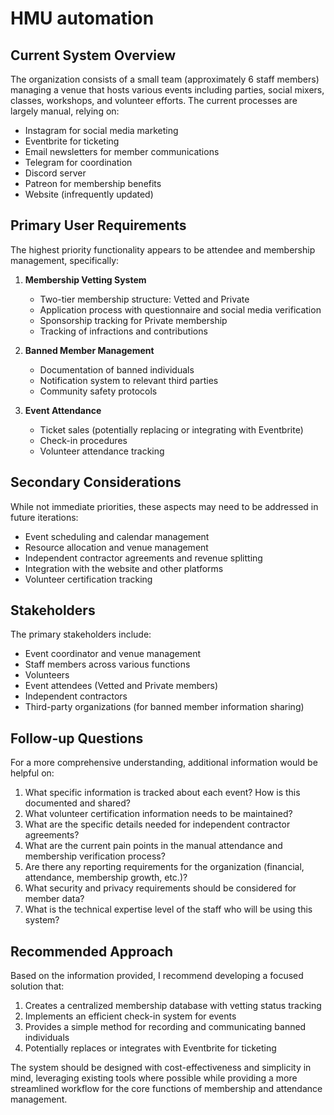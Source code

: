 # HMU automation

## Current System Overview

The organization consists of a small team (approximately 6 staff members) managing a venue that hosts various events including parties, social mixers, classes, workshops, and volunteer efforts. The current processes are largely manual, relying on:

- Instagram for social media marketing
- Eventbrite for ticketing
- Email newsletters for member communications
- Telegram for coordination
- Discord server
- Patreon for membership benefits
- Website (infrequently updated)

## Primary User Requirements

The highest priority functionality appears to be attendee and membership management, specifically:

1. **Membership Vetting System**

   - Two-tier membership structure: Vetted and Private
   - Application process with questionnaire and social media verification
   - Sponsorship tracking for Private membership
   - Tracking of infractions and contributions

2. **Banned Member Management**

   - Documentation of banned individuals
   - Notification system to relevant third parties
   - Community safety protocols

3. **Event Attendance**
   - Ticket sales (potentially replacing or integrating with Eventbrite)
   - Check-in procedures
   - Volunteer attendance tracking

## Secondary Considerations

While not immediate priorities, these aspects may need to be addressed in future iterations:

- Event scheduling and calendar management
- Resource allocation and venue management
- Independent contractor agreements and revenue splitting
- Integration with the website and other platforms
- Volunteer certification tracking

## Stakeholders

The primary stakeholders include:

- Event coordinator and venue management
- Staff members across various functions
- Volunteers
- Event attendees (Vetted and Private members)
- Independent contractors
- Third-party organizations (for banned member information sharing)

## Follow-up Questions

For a more comprehensive understanding, additional information would be helpful on:

1. What specific information is tracked about each event? How is this documented and shared?
2. What volunteer certification information needs to be maintained?
3. What are the specific details needed for independent contractor agreements?
4. What are the current pain points in the manual attendance and membership verification process?
5. Are there any reporting requirements for the organization (financial, attendance, membership growth, etc.)?
6. What security and privacy requirements should be considered for member data?
7. What is the technical expertise level of the staff who will be using this system?

## Recommended Approach

Based on the information provided, I recommend developing a focused solution that:

1. Creates a centralized membership database with vetting status tracking
2. Implements an efficient check-in system for events
3. Provides a simple method for recording and communicating banned individuals
4. Potentially replaces or integrates with Eventbrite for ticketing

The system should be designed with cost-effectiveness and simplicity in mind, leveraging existing tools where possible while providing a more streamlined workflow for the core functions of membership and attendance management.
